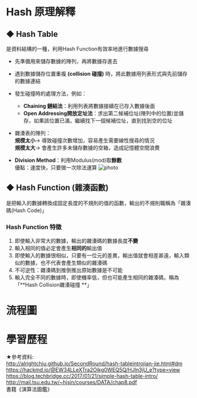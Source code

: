 # Hash 原理解釋
## ◆ Hash Table
 是資料結構的一種，利用Hash Function有效率地進行數據搜尋
  * 先準備用來儲存數據的陣列，再將數據存進去
  * 遇到數據儲存位置重複 **(collision 碰撞)** 時，將此數據用列表形式與先前儲存的數據連結                     
  * 發生碰撞時的處理方法，例如：
     * **Chaining 鏈結法**：利用列表將數據接續在已存入數據後面    
     * **Open Addressing開放定址法**：求出第二候補位址(陣列中的位置)並儲存，如果該位置已滿，繼續找下一個候補位址，直到找到空的位址
  * 雜湊表的陣列：              
     **規模太小**→ 導致碰撞次數增加，容易產生需要線性搜尋的情況                   
     **規模太大**→ 會產生許多未儲存數據的空箱，造成記憶體空間浪費
     
  * **Division Method**：利用Modulus(mod)取**餘數**                   
    優點：速度快，只要做一次除法運算
     ![photo](https://github.com/stopraining/LearningNote/blob/master/pic/hash2.JPG)
     

## ◆ Hash Function (雜湊函數)
  是把輸入的數據轉換成固定長度的不規則的值的函數，輸出的不規則職稱為「雜湊碼(Hash Code)」
### Hash Function 特徵
   1. 即使輸入非常大的數據，輸出的雜湊碼的數據長度**不變**                    
   2. 輸入相同的值必定會產生**相同的**輸出值               
   3. 即使輸入的數據很相似，只要有一位元的差異，輸出值就會相差甚遠，輸入類似的數據，也不代表會產生類似的雜湊碼                         
   4. 不可逆性：雜湊碼到推倒推出原始數據是不可能                    
   5. 輸入完全不同的數據時，即使機率低，但也可能產生相同的雜湊碼，稱為「**Hash Collision雜湊碰撞 **」    
   
                       
                
   

    

# 流程圖

# 學習歷程


★參考資料:            
http://alrightchiu.github.io/SecondRound/hash-tableintrojian-jie.html#dm              
https://hackmd.io/@EW34LLeXTra2Oikg0WEQ5Q/HJln3jU_e?type=view                 
https://blog.techbridge.cc/2017/01/21/simple-hash-table-intro/                    
http://mail.tsu.edu.tw/~hjsin/courses/DATA/chap8.pdf                
書籍《演算法圖鑑》
